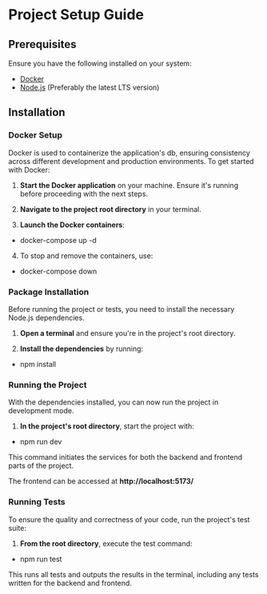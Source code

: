 # Project Setup Guide

## Prerequisites

Ensure you have the following installed on your system:

- [Docker](https://www.docker.com/get-started)
- [Node.js](https://nodejs.org/en/) (Preferably the latest LTS version)

## Installation

### Docker Setup

Docker is used to containerize the application's db, ensuring consistency across different development and production environments. To get started with Docker:

1. **Start the Docker application** on your machine. Ensure it's running before proceeding with the next steps.

2. **Navigate to the project root directory** in your terminal.

3. **Launch the Docker containers**:

- docker-compose up -d

4. To stop and remove the containers, use:

- docker-compose down

### Package Installation

Before running the project or tests, you need to install the necessary Node.js dependencies.

1. **Open a terminal** and ensure you're in the project's root directory.

2. **Install the dependencies** by running:

- npm install

### Running the Project

With the dependencies installed, you can now run the project in development mode.

1. **In the project's root directory**, start the project with:

- npm run dev

This command initiates the services for both the backend and frontend parts of the project.

The frontend can be accessed at **http://localhost:5173/**

### Running Tests

To ensure the quality and correctness of your code, run the project's test suite:

1. **From the root directory**, execute the test command:

- npm run test

This runs all tests and outputs the results in the terminal, including any tests written for the backend and frontend.
